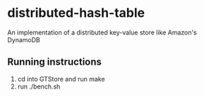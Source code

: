 # distributed-hash-table
An implementation of a distributed key-value store like Amazon's DynamoDB

## Running instructions
1. cd into GTStore and run make
2. run ./bench.sh